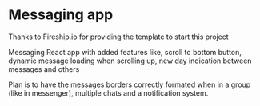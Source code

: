 # Messaging app

Thanks to Fireship.io for providing the template to start this project 

Messaging React app with added features like, scroll to bottom button, dynamic message loading when scrolling up, new day indication between messages and others

Plan is to have the messages borders correctly formated when in a group (like in messenger), multiple chats and a notification system.